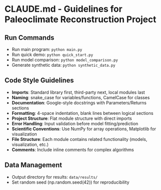 # CLAUDE.md - Guidelines for Paleoclimate Reconstruction Project

## Run Commands
- Run main program: `python main.py`
- Run quick demo: `python quick_start.py`
- Run model comparison: `python model_comparison.py`
- Generate synthetic data: `python synthetic_data.py`

## Code Style Guidelines
- **Imports**: Standard library first, third-party next, local modules last
- **Naming**: snake_case for variables/functions, CamelCase for classes
- **Documentation**: Google-style docstrings with Parameters/Returns sections
- **Formatting**: 4-space indentation, blank lines between logical sections
- **Project Structure**: Flat module structure with direct imports
- **Error Handling**: Input validation before model fitting/prediction
- **Scientific Conventions**: Use NumPy for array operations, Matplotlib for visualization
- **File Structure**: Each module contains related functionality (models, visualization, etc.)
- **Comments**: Include inline comments for complex algorithms

## Data Management
- Output directory for results: `data/results/`
- Set random seed (np.random.seed(42)) for reproducibility